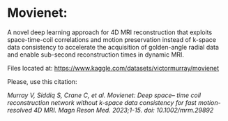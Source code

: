 # Movienet: 
A novel deep learning approach for 4D MRI reconstruction that exploits space-time-coil correlations and motion preservation instead of k-space data consistency to accelerate the acquisition of golden-angle radial data and enable sub-second reconstruction times in dynamic MRI.

Files located at: https://www.kaggle.com/datasets/victormurray/movienet

Please, use this citation:

_Murray V, Siddiq S, Crane C, et al. Movienet: Deep space– time coil reconstruction network without k-space data consistency for fast motion- resolved 4D MRI. Magn Reson Med. 2023;1-15. doi: 10.1002/mrm.29892_
